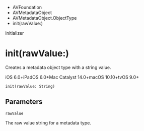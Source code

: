 

- AVFoundation
- AVMetadataObject
- AVMetadataObject.ObjectType
-  init(rawValue:) 

Initializer

# init(rawValue:)

Creates a metadata object type with a string value.

iOS 6.0+iPadOS 6.0+Mac Catalyst 14.0+macOS 10.10+tvOS 9.0+

``` source
init(rawValue: String)
```

## Parameters 

`rawValue`  

The raw value string for a metadata type.

